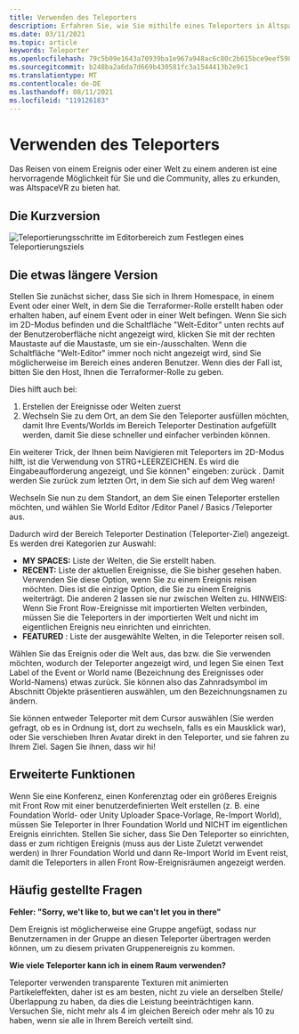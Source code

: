 ```yaml
---
title: Verwenden des Teleporters
description: Erfahren Sie, wie Sie mithilfe eines Teleporters in AltspaceVR von einem Ereignis oder einer Welt zu einem anderen reisen.
ms.date: 03/11/2021
ms.topic: article
keywords: Teleporter
ms.openlocfilehash: 79c5b09e1643a70939ba1e967a948ac6c80c2b615bce9eef598d0e07b7722ea3
ms.sourcegitcommit: b248ba2a6da7d669b430581fc3a1544413b2e9c1
ms.translationtype: MT
ms.contentlocale: de-DE
ms.lasthandoff: 08/11/2021
ms.locfileid: "119126183"
---
```

# <a name="using-the-teleporter"></a>Verwenden des Teleporters

Das Reisen von einem Ereignis oder einer Welt zu einem anderen ist eine hervorragende Möglichkeit für Sie und die Community, alles zu erkunden, was AltspaceVR zu bieten hat.

## <a name="the-short-version"></a>Die Kurzversion

![Teleportierungsschritte im Editorbereich zum Festlegen eines Teleportierungsziels](images/teleporter.png)

## <a name="the-slightly-longer-version"></a>Die etwas längere Version

Stellen Sie zunächst sicher, dass Sie sich in Ihrem Homespace, in einem Event oder einer Welt, in dem Sie die Terraformer-Rolle erstellt haben oder erhalten haben, auf einem Event oder in einer Welt befingen. Wenn Sie sich im 2D-Modus befinden und die Schaltfläche "Welt-Editor" unten rechts auf der Benutzeroberfläche nicht angezeigt wird, klicken Sie mit der rechten Maustaste auf die Maustaste, um sie ein-/ausschalten. Wenn die Schaltfläche "Welt-Editor" immer noch nicht angezeigt wird, sind Sie möglicherweise im Bereich eines anderen Benutzer. Wenn dies der Fall ist, bitten Sie den Host, Ihnen die Terraformer-Rolle zu geben.

Dies hilft auch bei: 
1. Erstellen der Ereignisse oder Welten zuerst
2. Wechseln Sie zu dem Ort, an dem Sie den Teleporter ausfüllen möchten, damit Ihre Events/Worlds im Bereich Teleporter Destination aufgefüllt werden, damit Sie diese schneller und einfacher verbinden können.

Ein weiterer Trick, der Ihnen beim Navigieren mit Teleporters im 2D-Modus hilft, ist die Verwendung von STRG+LEERZEICHEN. Es wird die Eingabeaufforderung angezeigt, und Sie können" eingeben: zurück . Damit werden Sie zurück zum letzten Ort, in dem Sie sich auf dem Weg waren! 

Wechseln Sie nun zu dem Standort, an dem Sie einen Teleporter erstellen möchten, und wählen Sie World Editor /Editor Panel / Basics /Teleporter aus.

Dadurch wird der Bereich Teleporter Destination (Teleporter-Ziel) angezeigt. Es werden drei Kategorien zur Auswahl:

* **MY SPACES:** Liste der Welten, die Sie erstellt haben.
* **RECENT:** Liste der aktuellen Ereignisse, die Sie bisher gesehen haben. Verwenden Sie diese Option, wenn Sie zu einem Ereignis reisen möchten. Dies ist die einzige Option, die Sie zu einem Ereignis weiterträgt. Die anderen 2 lassen sie nur zwischen Welten zu. HINWEIS: Wenn Sie Front Row-Ereignisse mit importierten Welten verbinden, müssen Sie die Teleporters in der importierten Welt und nicht im eigentlichen Ereignis neu einrichten und einrichten.
* **FEATURED** : Liste der ausgewählte Welten, in die Teleporter reisen soll.

Wählen Sie das Ereignis oder die Welt aus, das bzw. die Sie verwenden möchten, wodurch der Teleporter angezeigt wird, und legen Sie einen Text Label of the Event or World name (Bezeichnung des Ereignisses oder World-Namens) etwas zurück. Sie können also das Zahnradsymbol im Abschnitt Objekte präsentieren auswählen, um den Bezeichnungsnamen zu ändern.

Sie können entweder Teleporter mit dem Cursor auswählen (Sie werden gefragt, ob es in Ordnung ist, dort zu wechseln, falls es ein Mausklick war), oder Sie verschieben Ihren Avatar direkt in den Teleporter, und sie fahren zu Ihrem Ziel. Sagen Sie ihnen, dass wir hi!

## <a name="advanced-features"></a>Erweiterte Funktionen

Wenn Sie eine Konferenz, einen Konferenztag oder ein größeres Ereignis mit Front Row mit einer benutzerdefinierten Welt erstellen (z. B. eine Foundation World- oder Unity Uploader Space-Vorlage, Re-Import World), müssen Sie Teleporter in Ihrer Foundation World und NICHT im eigentlichen Ereignis einrichten. Stellen Sie sicher, dass Sie Den Teleporter so einrichten, dass er zum richtigen Ereignis (muss aus der Liste Zuletzt verwendet werden) in Ihrer Foundation World und dann Re-Import World im Event reist, damit die Teleporters in allen Front Row-Ereignisräumen angezeigt werden.

## <a name="faqs"></a>Häufig gestellte Fragen

**Fehler: "Sorry, we't like to, but we can't let you in there"**

Dem Ereignis ist möglicherweise eine Gruppe angefügt, sodass nur Benutzernamen in der Gruppe an diesen Teleporter übertragen werden können, um zu diesem privaten Gruppenereignis zu kommen.

**Wie viele Teleporter kann ich in einem Raum verwenden?**

Teleporter verwenden transparente Texturen mit animierten Partikeleffekten, daher ist es am besten, nicht zu viele an derselben Stelle/Überlappung zu haben, da dies die Leistung beeinträchtigen kann. Versuchen Sie, nicht mehr als 4 im gleichen Bereich oder mehr als 10 zu haben, wenn sie alle in Ihrem Bereich verteilt sind.